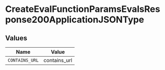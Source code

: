 # CreateEvalFunctionParamsEvalsResponse200ApplicationJSONType


## Values

| Name           | Value          |
| -------------- | -------------- |
| `CONTAINS_URL` | contains_url   |